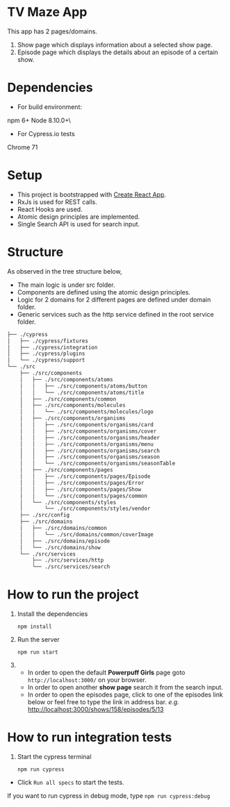 # TV Maze App

This app has 2 pages/domains.
1) Show page which displays information about a selected show page.
2) Episode page which displays the details about an episode of a certain show.

# Dependencies

- For build environment:

npm 6+
Node 8.10.0+\

- For Cypress.io tests

Chrome 71

# Setup

- This project is bootstrapped with [Create React App](https://github.com/facebook/create-react-app).
- RxJs is used for REST calls.
- React Hooks are used.
- Atomic design principles are implemented.
- Single Search API is used for search input.

# Structure

As observed in the tree structure below, 

- The main logic is under src folder. 
- Components are defined using the atomic design principles.
- Logic for 2 domains for 2 different pages are defined under domain folder.
- Generic services such as the http service defined in the root service folder.

```bash
├── ./cypress
│   ├── ./cypress/fixtures
│   ├── ./cypress/integration
│   ├── ./cypress/plugins
│   └── ./cypress/support
└── ./src
    ├── ./src/components
    │   ├── ./src/components/atoms
    │   │   ├── ./src/components/atoms/button
    │   │   └── ./src/components/atoms/title
    │   ├── ./src/components/common
    │   ├── ./src/components/molecules
    │   │   └── ./src/components/molecules/logo
    │   ├── ./src/components/organisms
    │   │   ├── ./src/components/organisms/card
    │   │   ├── ./src/components/organisms/cover
    │   │   ├── ./src/components/organisms/header
    │   │   ├── ./src/components/organisms/menu
    │   │   ├── ./src/components/organisms/search
    │   │   ├── ./src/components/organisms/season
    │   │   └── ./src/components/organisms/seasonTable
    │   ├── ./src/components/pages
    │   │   ├── ./src/components/pages/Episode
    │   │   ├── ./src/components/pages/Error
    │   │   ├── ./src/components/pages/Show
    │   │   └── ./src/components/pages/common
    │   └── ./src/components/styles
    │       └── ./src/components/styles/vendor
    ├── ./src/config
    ├── ./src/domains
    │   ├── ./src/domains/common
    │   │   └── ./src/domains/common/coverImage
    │   ├── ./src/domains/episode
    │   └── ./src/domains/show
    └── ./src/services
        ├── ./src/services/http
        └── ./src/services/search
```

# How to run the project

1) Install the dependencies
    ```console
    npm install
    ```
2) Run the server
    ```
    npm run start
    ```

3) - In order to open the default **Powerpuff Girls** page goto `http://localhost:3000/` on your browser.
   - In order to open another **show page** search it from the search input.
   - In order to open the episodes page, click to one of the episodes link below or feel free to type the link in
     address bar. *e.g.* [http://localhost:3000/shows/158/episodes/5/13](http://localhost:3000/shows/158/episodes/5/13)

# How to run integration tests

1) Start the cypress terminal
    ```console
    npm run cypress
    ``` 
- Click `Run all specs` to start the tests.

If you want to run cypress in debug mode, type `npm run cypress:debug`
